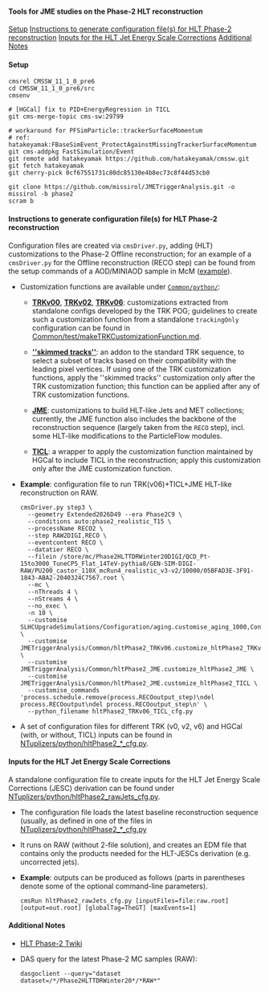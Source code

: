 #### Tools for JME studies on the Phase-2 HLT reconstruction

[Setup](#setup)
[Instructions to generate configuration file(s) for HLT Phase-2 reconstruction](#instructions-to-generate-configuration-file(s)-for-hlt-phase-2-reconstruction)
[Inputs for the HLT Jet Energy Scale Corrections](#inputs-for-the-hlt-jet-energy-scale-corrections)
[Additional Notes](#additional-notes)

#### Setup
```shell
cmsrel CMSSW_11_1_0_pre6
cd CMSSW_11_1_0_pre6/src
cmsenv

# [HGCal] fix to PID+EnergyRegression in TICL
git cms-merge-topic cms-sw:29799

# workaround for PFSimParticle::trackerSurfaceMomentum
# ref: hatakeyamak:FBaseSimEvent_ProtectAgainstMissingTrackerSurfaceMomentum
git cms-addpkg FastSimulation/Event
git remote add hatakeyamak https://github.com/hatakeyamak/cmssw.git
git fetch hatakeyamak
git cherry-pick 0cf67551731c80dc85130e4b8ec73c8f44d53cb0

git clone https://github.com/missirol/JMETriggerAnalysis.git -o missirol -b phase2
scram b
```

#### Instructions to generate configuration file(s) for HLT Phase-2 reconstruction

Configuration files are created via `cmsDriver.py`,
adding (HLT) customizations to the Phase-2 Offline reconstruction;
for an example of a `cmsDriver.py` for the Offline reconstruction (RECO step)
can be found from the setup commands of a AOD/MINIAOD sample in McM
([example](https://cms-pdmv.cern.ch/mcm/public/restapi/requests/get_setup/TSG-Phase2HLTTDRWinter20RECOMiniAOD-00010)).

* Customization functions are available under
  [`Common/python/`](https://github.com/missirol/JMETriggerAnalysis/tree/phase2/Common/python):

  - [**TRKv00**](https://github.com/missirol/JMETriggerAnalysis/blob/phase2/Common/python/hltPhase2_TRKv00.py#L3),
    [**TRKv02**](https://github.com/missirol/JMETriggerAnalysis/blob/phase2/Common/python/hltPhase2_TRKv02.py#L3),
    [**TRKv06**](https://github.com/missirol/JMETriggerAnalysis/blob/phase2/Common/python/hltPhase2_TRKv06.py#L3):
    customizations extracted from standalone configs developed by the TRK POG;
    guidelines to create such a customization function
    from a standalone `trackingOnly` configuration can be found in
    [Common/test/makeTRKCustomizationFunction.md](https://github.com/missirol/JMETriggerAnalysis/blob/phase2/Common/test/makeTRKCustomizationFunction.md).

  - [**''skimmed tracks''**](https://github.com/missirol/JMETriggerAnalysis/blob/phase2/Common/python/hltPhase2_skimmedTracks.py#L3):
    an addon to the standard TRK sequence,
    to select a subset of tracks based on their compatibility
    with the leading pixel vertices.
    If using one of the TRK customization functions,
    apply the ''skimmed tracks'' customization only after the TRK customization function;
    this function can be applied after any of TRK customization functions.

  - [**JME**](https://github.com/missirol/JMETriggerAnalysis/blob/phase2/Common/python/hltPhase2_JME.py#L13):
    customizations to build HLT-like Jets and MET collections;
    currently, the JME function also includes the backbone of
    the reconstruction sequence (largely taken from the `RECO` step),
    incl. some HLT-like modifications to the ParticleFlow modules.

  - [**TICL**](https://github.com/missirol/JMETriggerAnalysis/blob/phase2/Common/python/hltPhase2_JME.py#L885):
    a wrapper to apply the customization function maintained
    by HGCal to include TICL in the reconstruction;
    apply this customization only after the JME customization function.

* **Example**: configuration file to run TRK(v06)+TICL+JME HLT-like reconstruction on RAW.
  ```shell
  cmsDriver.py step3 \
    --geometry Extended2026D49 --era Phase2C9 \
    --conditions auto:phase2_realistic_T15 \
    --processName RECO2 \
    --step RAW2DIGI,RECO \
    --eventcontent RECO \
    --datatier RECO \
    --filein /store/mc/Phase2HLTTDRWinter20DIGI/QCD_Pt-15to3000_TuneCP5_Flat_14TeV-pythia8/GEN-SIM-DIGI-RAW/PU200_castor_110X_mcRun4_realistic_v3-v2/10000/05BFAD3E-3F91-1843-ABA2-2040324C7567.root \
    --mc \
    --nThreads 4 \
    --nStreams 4 \
    --no_exec \
    -n 10 \
    --customise SLHCUpgradeSimulations/Configuration/aging.customise_aging_1000,Configuration/DataProcessing/Utils.addMonitoring \
    --customise JMETriggerAnalysis/Common/hltPhase2_TRKv06.customize_hltPhase2_TRKv06 \
    --customise JMETriggerAnalysis/Common/hltPhase2_JME.customize_hltPhase2_JME \
    --customise JMETriggerAnalysis/Common/hltPhase2_JME.customize_hltPhase2_TICL \
    --customise_commands 'process.schedule.remove(process.RECOoutput_step)\ndel process.RECOoutput\ndel process.RECOoutput_step\n' \
    --python_filename hltPhase2_TRKv06_TICL_cfg.py
  ```

* A set of configuration files for different TRK (v0, v2, v6) and HGCal (with, or without, TICL) inputs can be found in
  [NTuplizers/python/hltPhase2_*_cfg.py](https://github.com/missirol/JMETriggerAnalysis/tree/phase2/NTuplizers/python).

#### Inputs for the HLT Jet Energy Scale Corrections

A standalone configuration file to create inputs
for the HLT Jet Energy Scale Corrections (JESC) derivation
can be found under
[NTuplizers/python/hltPhase2_rawJets_cfg.py](https://github.com/missirol/JMETriggerAnalysis/blob/phase2/NTuplizers/python/hltPhase2_rawJets_cfg.py).

  * The configuration file loads the latest baseline reconstruction sequence
    (usually, as defined in one of the files in
    [NTuplizers/python/hltPhase2_*_cfg.py](https://github.com/missirol/JMETriggerAnalysis/tree/phase2/NTuplizers/python)

  * It runs on RAW (without 2-file solution),
    and creates an EDM file that contains
    only the products needed for
    the HLT-JESCs derivation
    (e.g. uncorrected jets).

  * **Example**: outputs can be produced as follows
    (parts in parentheses denote some of the optional command-line parameters).
    ```
    cmsRun hltPhase2_rawJets_cfg.py [inputFiles=file:raw.root] [output=out.root] [globalTag=TheGT] [maxEvents=1]
    ```

#### Additional Notes

 * [HLT Phase-2 Twiki](https://twiki.cern.ch/twiki/bin/viewauth/CMS/HighLevelTriggerPhase2)

 * DAS query for the latest Phase-2 MC samples (RAW):
   ```shell
   dasgoclient --query="dataset dataset=/*/Phase2HLTTDRWinter20*/*RAW*"
   ```
